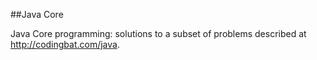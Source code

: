 ##Java Core

Java Core programming: solutions to a subset of problems described at http://codingbat.com/java. 
